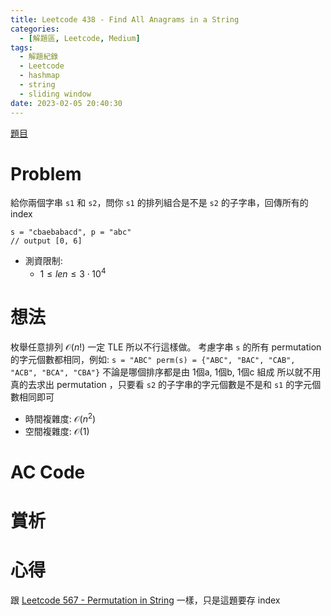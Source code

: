 ```yaml
---
title: Leetcode 438 - Find All Anagrams in a String
categories:
  - [解題區, Leetcode, Medium]
tags:
  - 解題紀錄
  - Leetcode
  - hashmap
  - string
  - sliding window
date: 2023-02-05 20:40:30
---
```


[題目](https://leetcode.com/problems/find-all-anagrams-in-a-string/description/)

# Problem

給你兩個字串 `s1` 和 `s2`，問你 `s1` 的排列組合是不是 `s2` 的子字串，回傳所有的 index 

```
s = "cbaebabacd", p = "abc"
// output [0, 6]
```

- 測資限制:
  - $1 \le len \le 3\cdot10^4$

# 想法

枚舉任意排列 $\mathcal{O}(n!)$ 一定 TLE 所以不行這樣做。
考慮字串 `s` 的所有 permutation 的字元個數都相同，例如: `s = "ABC" perm(s) = {"ABC", "BAC", "CAB", "ACB", "BCA", "CBA"}` 不論是哪個排序都是由 1個a, 1個b, 1個c 組成
所以就不用真的去求出 permutation ，只要看 `s2` 的子字串的字元個數是不是和 `s1` 的字元個數相同即可

- 時間複雜度: $\mathcal{O}(n^2)$
- 空間複雜度: $\mathcal{O}(1)$

# AC Code

<script src="https://emgithub.com/embed-v2.js?target=https%3A%2F%2Fgithub.com%2Froy4801%2Fsolved_problems%2Fblob%2Fmaster%2Fleetcode%2F438.cpp%23L17-L51&style=github&type=code&showBorder=on&showLineNumbers=on&showFileMeta=on&showFullPath=on&showCopy=on"></script>

# 賞析


# 心得

跟 [Leetcode 567 - Permutation in String]() 一樣，只是這題要存 index
